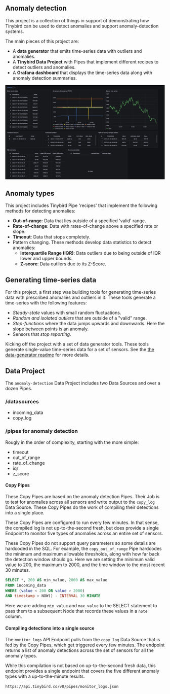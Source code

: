 
## Anomaly detection 

This project is a collection of things in support of demonstrating how Tinybird can be used to detect anomalies and support anomaly-detection systems. 

The main pieces of this project are:
* A **data generator** that emits time-series data with outliers and anomalies.
* A **Tinybird Data Project** with Pipes that implement different recipes to detect outliers and anomalies.
* A **Grafana dashboard** that displays the time-series data along with anomaly detection summaries. 

![Anomaly detection dashboard](./charts/dashboard-poc.png)


## Anomaly types
This project includes Tinybird Pipe 'recipes' that implement the following methods for detecting anomalies: 

* **Out-of-range**: Data that lies outside of a specified 'valid' range.
* **Rate-of-change**: Data with rates-of-change above a specified rate or slope.
* **Timeout**: Data that stops completely.
* Pattern changing. These methods develop data statistics to detect anomalies:
  * **Interquartile Range (IQR)**: Data outliers due to being outside of IQR lower and upper bounds.
  * **Z-score**: Data outliers due to its Z-Score.  

## Generating time-series data

For this project, a first step was building tools for generating time-series data with prescribed anomalies and outliers in it. These tools generate a time-series with the following features:
* *Steady-state* values with small random fluctuations.
* *Random and isolated outliers* that are outside of a "valid" range.  
* *Step-functions* where the data jumps upwards and downwards. Here the slope between points is an anomaly.
* Sensors that *stop reporting*.

Kicking off the project with a set of data generator tools. These tools generate single-value time-series data for a set of sensors. See the [the data-generator readme](./data-generator/readme.md) for more details.

## Data Project

The `anomaly-detection` Data Project includes two Data Sources and over a dozen Pipes. 

### /datasources
* incoming_data
* copy_log

### /pipes for anomaly detection
Rougly in the order of complexity, starting with the more simple: 
* timeout
* out_of_range
* rate_of_change
* iqr
* z_score

#### Copy Pipes

These Copy Pipes are based on the anomaly detection Pipes. Their Job is to test for anomalies across all sensors and write output to the `copy_log` Data Source. These Copy Pipes do the work of compiling their detections into a single place. 

These Copy Pipes are configured to run every few minutes. In that sense, the compiled log is not up-to-the-second fresh, but does provide a single Endpoint to monitor five types of anomalies across an entire set of sensors. 

These Copy Pipes do not support query parameters so some details are hardcoded in the SQL. For example, the `copy_out_of_range` Pipe hardcodes the minimum and maximum allowable thresholds, along with how far back the detection window should go. Here we are setting the minimum valid value to 200, the maximum to 2000, and the time window to the most recent 30 minutes. 

```sql
SELECT *, 200 AS min_value, 2000 AS max_value 
FROM incoming_data
WHERE (value < 200 OR value > 2000)
AND timestamp > NOW() - INTERVAL 30 MINUTE
```
Here we are adding `min_value` and `max_value` to the SELECT statement to pass them to a subsequent Node that records these values in a `note` column. 

#### Compiling detections into a single source  

The `monitor_logs` API Endpoint pulls from the `copy_log` Data Source that is fed by the Copy Pipes, which get triggered every few minutes. The endpoint returns a list of anomaly detections across the set of sensors for all the anomaly types.  

While this compilation is not based on up-to-the-second fresh data, this endpoint provides a single endpoint that covers the five different anomaly types with a up-to-the-minute results.  

`https://api.tinybird.co/v0/pipes/monitor_logs.json`

